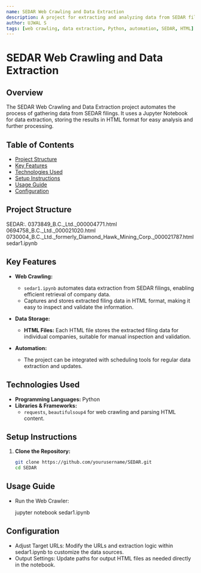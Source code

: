 ```yaml
---
name: SEDAR Web Crawling and Data Extraction
description: A project for extracting and analyzing data from SEDAR filings, storing results in HTML format for efficient data management and analysis.
author: UJWAL S
tags: [web crawling, data extraction, Python, automation, SEDAR, HTML]
---
```


# SEDAR Web Crawling and Data Extraction

## Overview
The SEDAR Web Crawling and Data Extraction project automates the process of gathering data from SEDAR filings. It uses a Jupyter Notebook for data extraction, storing the results in HTML format for easy analysis and further processing.

## Table of Contents
- [Project Structure](#project-structure)
- [Key Features](#key-features)
- [Technologies Used](#technologies-used)
- [Setup Instructions](#setup-instructions)
- [Usage Guide](#usage-guide)
- [Configuration](#configuration)

## Project Structure
SEDAR:.
    0373849_B.C._Ltd._000004771.html
    0694758_B.C._Ltd._000021020.html
    0730004_B.C._Ltd._formerly_Diamond_Hawk_Mining_Corp._000021787.html
    sedar1.ipynb


## Key Features
- **Web Crawling:**
  - `sedar1.ipynb` automates data extraction from SEDAR filings, enabling efficient retrieval of company data.
  - Captures and stores extracted filing data in HTML format, making it easy to inspect and validate the information.

- **Data Storage:**
  - **HTML Files:** Each HTML file stores the extracted filing data for individual companies, suitable for manual inspection and validation.

- **Automation:**
  - The project can be integrated with scheduling tools for regular data extraction and updates.

## Technologies Used
- **Programming Languages:** Python  
- **Libraries & Frameworks:**
  - `requests`, `beautifulsoup4` for web crawling and parsing HTML content.

## Setup Instructions
1. **Clone the Repository:**
   ```bash
   git clone https://github.com/yourusername/SEDAR.git
   cd SEDAR

## Usage Guide
 - Run the Web Crawler:

   jupyter notebook sedar1.ipynb

## Configuration
 - Adjust Target URLs: Modify the URLs and extraction logic within sedar1.ipynb to customize the data sources.
 - Output Settings: Update paths for output HTML files as needed directly in the notebook.